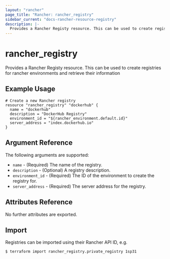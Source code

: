 ```yaml
---
layout: "rancher"
page_title: "Rancher: rancher_registry"
sidebar_current: "docs-rancher-resource-registry"
description: |-
  Provides a Rancher Registy resource. This can be used to create registries for rancher environments and retrieve their information.
---
```


# rancher\_registry

Provides a Rancher Registy resource. This can be used to create registries for rancher environments and retrieve their information

## Example Usage

```hcl
# Create a new Rancher registry
resource "rancher_registry" "dockerhub" {
  name = "dockerhub"
  description = "DockerHub Registry"
  environment_id = "${rancher_environment.default.id}"
  server_address = "index.dockerhub.io"
}
```

## Argument Reference

The following arguments are supported:

* `name` - (Required) The name of the registry.
* `description` - (Optional) A registry description.
* `environment_id` - (Required) The ID of the environment to create the registry for.
* `server_address` - (Required) The server address for the registry.

## Attributes Reference

No further attributes are exported.

## Import

Registries can be imported using their Rancher API ID, e.g.

```
$ terraform import rancher_registry.private_registry 1sp31
```
